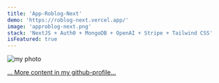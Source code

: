 ```yaml
---
title: 'App-Roblog-Next'
demo: 'https://roblog-next.vercel.app/'
image: 'approblog-next.png'
stack: 'NextJS + Auth0 + MongoDB + OpenAI + Stripe + Tailwind CSS'
isFeatured: true
---
```


![my photo](coding.png)

[... More content in my github-profile...](https://github.com/Taraskiiin)
